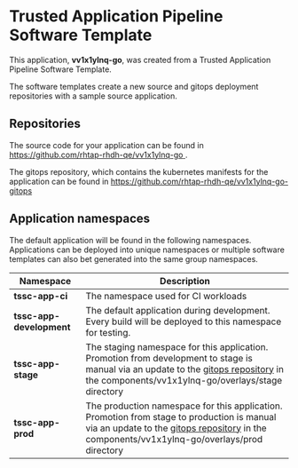 # Trusted Application Pipeline Software Template

This application, **vv1x1ylnq-go**, was created from a Trusted Application Pipeline Software Template.

The software templates create a new source and gitops deployment repositories with a sample source application. 

## Repositories

The source code for your application can be found in [https://github.com/rhtap-rhdh-qe/vv1x1ylnq-go ](https://github.com/rhtap-rhdh-qe/vv1x1ylnq-go ).
 
The gitops repository, which contains the kubernetes manifests for the application can be found in 
[https://github.com/rhtap-rhdh-qe/vv1x1ylnq-go-gitops ](https://github.com/rhtap-rhdh-qe/vv1x1ylnq-go-gitops ) 

## Application namespaces 

The default application will be found in the following namespaces. Applications can be deployed into unique namespaces or multiple software templates can also bet generated into the same group namespaces.  

|  Namespace   |  Description   |  
| -------- | -------- |
| **tssc-app-ci** | The namespace used for CI workloads |
| **tssc-app-development** | The default application during development. Every build will be deployed to this namespace for testing. |
| **tssc-app-stage** | The staging namespace for this application. Promotion from development to stage is manual via an update to the [gitops repository](https://github.com/rhtap-rhdh-qe/vv1x1ylnq-go-gitops ) in the components/vv1x1ylnq-go/overlays/stage directory |
| **tssc-app-prod** | The production namespace for this application. Promotion from stage to production is manual via an update to the [gitops repository](https://github.com/rhtap-rhdh-qe/vv1x1ylnq-go-gitops ) in the components/vv1x1ylnq-go/overlays/prod directory |